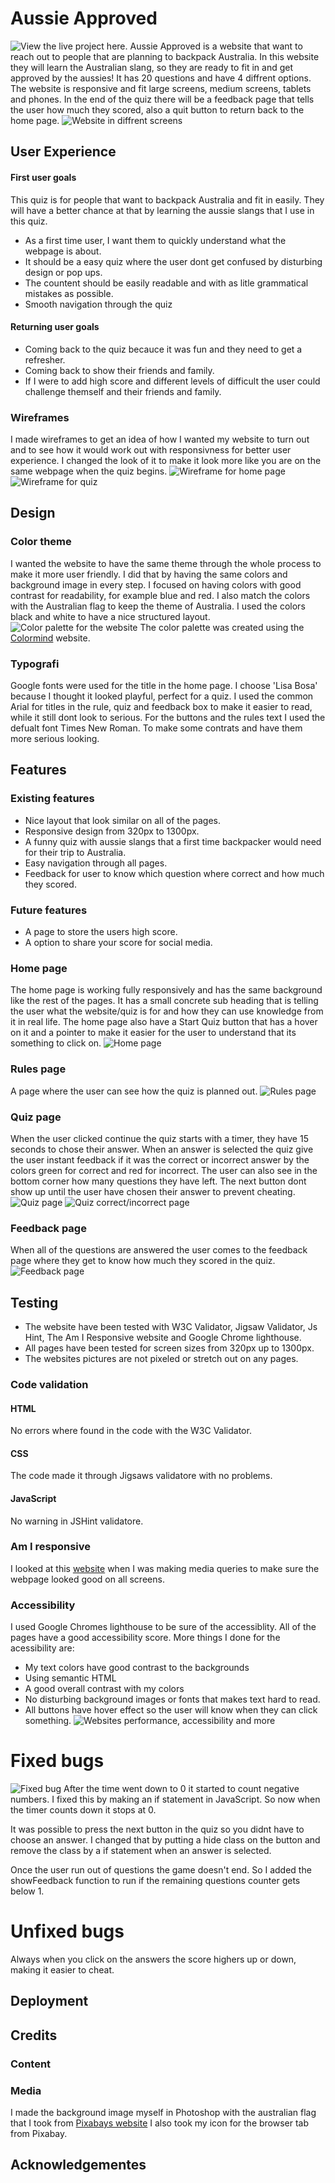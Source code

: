 # Aussie Approved
![View the live project here.](länk)
Aussie Approved is a website that want to reach out to people that are planning to backpack Australia. In this website they will learn the Australian slang, so they are ready to fit in and get approved by the aussies!
It has 20 questions and have 4 diffrent options. The website is responsive and fit large screens, medium screens, tablets and phones. In the end of the quiz there will be a feedback page that tells the user how much they scored, also a quit button to return back to the home page.
![Website in diffrent screens](assets/readme-images/responsive.JPG)

## User Experience

#### First user goals
This quiz is for people that want to backpack Australia and fit in easily. They will have a better chance at that by learning the aussie slangs that I use in this quiz.
- As a first time user, I want them to quickly understand what the webpage is about. 
- It should be a easy quiz where the user dont get confused by disturbing design or pop ups.
- The countent should be easily readable and with as litle grammatical mistakes as possible.
- Smooth navigation through the quiz

#### Returning user goals
- Coming back to the quiz becauce it was fun and they need to get a refresher.
- Coming back to show their friends and family.
- If I were to add high score and different levels of difficult the user could challenge themself and their friends and family.

### Wireframes
I made wireframes to get an idea of how I wanted my website to turn out and to see how it would work out with responsivness for better user experience. I changed the look of it to make it look more like you are on the same webpage when the quiz begins.
![Wireframe for home page](assets/readme-images/wireframes.JPG)
![Wireframe for quiz](assets/readme-images/questions-wireframes.JPG)

## Design

### Color theme
I wanted the website to have the same theme through the whole process to make it more user friendly. I did that by having the same colors and background image in every step. I focused on having colors with good contrast for readability, for example blue and red. I also match the colors with the Australian flag to keep the theme of Australia. I used the colors black and white to have a nice structured layout.
![Color palette for the website](assets/readme-images/colors.JPG)
The color palette was created using the [Colormind](https://colormind.io/) website.

### Typografi
Google fonts were used for the title in the home page. I choose 'Lisa Bosa' because I thought it looked playful, perfect for a quiz. I used the common Arial for titles in the rule, quiz and feedback box to make it easier to read, while it still dont look to serious. For the buttons and the rules text I used the defualt font Times New Roman. To make some contrats and have them more serious looking. 

## Features

### Existing features

- Nice layout that look similar on all of the pages.
- Responsive design from 320px to 1300px.
- A funny quiz with aussie slangs that a first time backpacker would need for their trip to Australia.
- Easy navigation through all pages.
- Feedback for user to know which question where correct and how much they scored.
  
### Future features
- A page to store the users high score.
- A option to share your score for social media.

### Home page
The home page is working fully responsively and has the same background like the rest of the pages. It has a small concrete sub heading that is telling the user what the website/quiz is for and how they can use knowledge from it in real life. The home page also have a Start Quiz button that has a hover on it and a pointer to make it easier for the user to understand that its something to click on.
![Home page](assets/readme-images/home-page.JPG)

### Rules page
A page where the user can see how the quiz is planned out.
![Rules page](assets/readme-images/rules-page.JPG)

### Quiz page
When the user clicked continue the quiz starts with a timer, they have 15 seconds to chose their answer. When an answer is selected the quiz give the user instant feedback if it was the correct or incorrect answer by the colors green for correct and red for incorrect. The user can also see in the bottom corner how many questions they have left. The next button dont show up until the user have chosen their answer to prevent cheating.
![Quiz page](assets/readme-images/quiz-page.JPG)
![Quiz correct/incorrect page](assets/readme-images/quiz-correct.JPG)

### Feedback page
When all of the questions are answered the user comes to the feedback page where they get to know how much they scored in the quiz. 
![Feedback page](assets/readme-images/feedback-page.JPG)

## Testing
- The website have been tested with W3C Validator, Jigsaw Validator, Js Hint, The Am I Responsive website and Google Chrome lighthouse.
- All pages have been tested for screen sizes from 320px up to 1300px.
- The websites pictures are not pixeled or stretch out on any pages.
### Code validation
#### HTML
No errors where found in the code with the W3C Validator.
#### CSS
The code made it through Jigsaws validatore with no problems.
#### JavaScript
No warning in JSHint validatore.
### Am I responsive
I looked at this [website](https://ui.dev/amiresponsive?url=https://8000-klaramartinsson-aussie-a-rpeqpg0a1z.us2.codeanyapp.com/index.html) when I was making media queries to make sure the webpage looked good on all screens.

### Accessibility
I used Google Chromes lighthouse to be sure of the accessiblity. All of the pages have a good accessibility score. More things I done for the acessibility are:
- My text colors have good contrast to the backgrounds
- Using semantic HTML
- A good overall contrast with my colors
- No disturbing background images or fonts that makes text hard to read.
- All buttons have hover effect so the user will know when they can click something.
![Websites performance, accessibility and more](assets/readme-images/lighthouse.JPG)

# Fixed bugs
![Fixed bug](assets/readme-images/bug.JPG)
After the time went down to 0 it started to count negative numbers. I fixed this by making an if statement in JavaScript. So now when the timer counts down it stops at 0. 

It was possible to press the next button in the quiz so you didnt have to choose an answer. I changed that by putting a hide class on the button and remove the class by a if statement when an answer is selected. 

Once the user run out of questions the game doesn't end. So I added the showFeedback function to run if the remaining questions counter gets below 1.

# Unfixed bugs
Always when you click on the answers the score highers up or down, making it easier to cheat. 

## Deployment

## Credits
### Content
### Media
I made the background image myself in Photoshop with the australian flag that I took from [Pixabays website](https://pixabay.com/) I also took my icon for the browser tab from Pixabay.
## Acknowledgementes